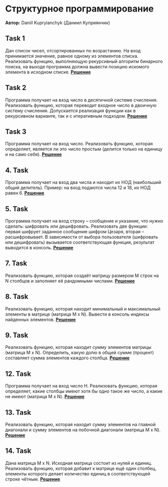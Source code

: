 # Структурное программирование

**Автор:** Daniil Kupryianchyk (Даниил Куприянчик)

## Task 1
Дан список чисел, отсортированных по возрастанию. На
вход принимается значение, равное одному из элементов списка.
Реализовать функцию, выполняющую рекурсивный алгоритм
бинарного поиска, на выходе программа должна вывести позицию
искомого элемента в исходном списке.
**[Решение](task_1.py)**

## Task 2
Программа получает на вход число в десятичной системе
счисления. Реализовать функцию, которая переводит входное
число в двоичную систему счисления. Допускается реализация
функции как в рекурсивном варианте, так и с итеративным
подходом.
**[Решение](task_2.py)**

## Task 3
Программа получает на вход число. Реализовать функцию,
которая определяет, является ли это число простым (делится
только на единицу и на само себя).
**[Решение](task_3.py)**

## 4. Task
Программа получает на вход два числа и находит их НОД
(наибольший общий делитель). Пример: на вход подаются числа 12 и 18, их НОД равен 6.
**[Решение](task_4.py)**

## 5. Task
Программа получает на вход строку – сообщение и
указание, что нужно сделать: шифровать или дешифровать.
Реализовать две функции: первая шифрует заданное сообщение
шифром Цезаря, вторая – расшифровывает. В зависимости от
выбора пользователя (шифровать или дешифровать) вызывается
соответствующая функция, результат выводится в консоль.
**[Решение](task_5.py)**

## 7. Task
Реализовать функцию, которая создаёт матрицу размером
M строк на N столбцов и заполняет её рандомными числами.
**[Решение](task_7.py)**

## 8. Task
Реализовать функцию, которая находит минимальный и
максимальный элементы в матрице (матрица M x N). Вывести в
консоль индексы найденных элементов.
**[Решение](task_8.py)**

## 9. Task
Реализовать функцию, которая находит сумму элементов
матрицы (матрица M x N). Определить, какую долю в общей сумме (процент) составляет сумма элементов каждого столбца.
**[Решение](task_9.py)**

## 12. Task
Программа получает на вход число H. Реализовать
функцию, которая определяет, какие столбцы имеют хотя бы одно
такое же число, а какие не имеют (матрица M x N).
**[Решение](task_12.py)**

## 13. Task
Реализовать функцию, которая находит сумму элементов
на главной диагонали и сумму элементов на побочной диагонали
(матрица M x N).
**[Решение](task_13.py)**

## 14. Task
Дана матрица M x N. Исходная матрица состоит из нулей и
единиц. Реализовать функцию, которая добавит к матрице ещё
один столбец, элементы которого делает количество единиц в
соответствующей строке чётным.
**[Решение](task_14.py)**